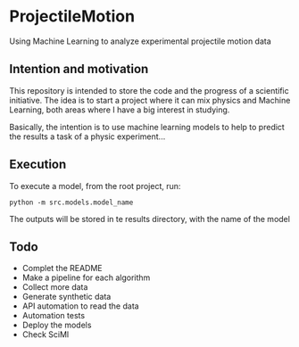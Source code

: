 # ProjectileMotion
Using Machine Learning to analyze experimental projectile motion data

## Intention and motivation
This repository is intended to store the code and the progress of a scientific initiative. The idea is to start a project where it can mix physics and Machine Learning, both areas where I have a big interest in studying.

Basically, the intention is to use machine learning models to help to predict the results a task of a physic experiment...

## Execution
To execute a model, from the root project, run:

```
python -m src.models.model_name
```
The outputs will be stored in te results directory, with the name of the model

## Todo
* Complet the README
* Make a pipeline for each algorithm
* Collect more data
* Generate synthetic data
* API automation to read the data
* Automation tests
* Deploy the models
* Check SciMl
